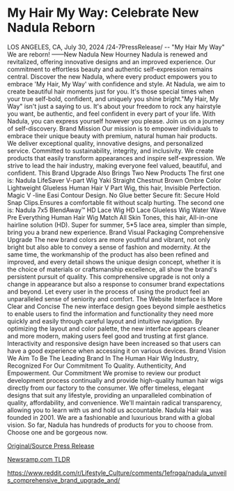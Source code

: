 # My Hair My Way: Celebrate New Nadula Reborn

LOS ANGELES, CA, July 30, 2024 /24-7PressRelease/ -- "My Hair My Way" We are reborn! ——New Nadula New Hourney  Nadula is renewed and revitalized, offering innovative designs and an improved experience. Our commitment to effortless beauty and authentic self-expression remains central. Discover the new Nadula, where every product empowers you to embrace 'My Hair, My Way' with confidence and style.  At Nadula, we aim to create beautiful hair moments just for you. It's those special times when your true self-bold, confident, and uniquely you shine bright."My Hair, My Way" isn't just a saying to us. It's about your freedom to rock any hairstyle you want, be authentic, and feel confident in every part of your life. With Nadula, you can express yourself however you please. Join us on a journey of self-discovery.  Brand Mission Our mission is to empower individuals to embrace their unique beauty with premium, natural human hair products. We deliver exceptional quality, innovative designs, and personalized service.  Committed to sustainability, integrity, and inclusivity. We create products that easily transform appearances and inspire self-expression. We strive to lead the hair industry, making everyone feel valued, beautiful, and confident.  This Brand Upgrade Also Brings Two New Products The first one is: Nadula LifeSaver V-part Wig Yaki Straight Chestnut Brown Ombre Color Lightweight Glueless Human Hair V Part Wig, this hair, Invisible Perfection. Magic V -line Easi Contour Design. No Glue better Secure fit: Secure Hold Snap Clips.Ensures a comfortable fit without scalp hurting.  The second one is: Nadula 7x5 BlendAway™ HD Lace Wig HD Lace Glueless Wig Water Wave Pre Everything Human Hair Wig Match All Skin Tones, this hair, All-in-one hairline solution (HD). Super for summer, 5*5 lace area, simpler than simple, bring you a brand new experience.  Brand Visual Packaging Comprehensive Upgrade The new brand colors are more youthful and vibrant, not only bright but also able to convey a sense of fashion and modernity. At the same time, the workmanship of the product has also been refined and improved, and every detail shows the unique design concept, whether it is the choice of materials or craftsmanship excellence, all show the brand's persistent pursuit of quality.   This comprehensive upgrade is not only a change in appearance but also a response to consumer brand expectations and beyond. Let every user in the process of using the product feel an unparalleled sense of seniority and comfort.  The Website Interface is More Clear and Concise The new interface design goes beyond simple aesthetics to enable users to find the information and functionality they need more quickly and easily through careful layout and intuitive navigation.   By optimizing the layout and color palette, the new interface appears cleaner and more modern, making users feel good and trusting at first glance. Interactivity and responsive design have been increased so that users can have a good experience when accessing it on various devices.  Brand Vision We Aim To Be The Leading Brand In The Human Hair Wig Industry, Recognized For Our Commitment To Quality. Authenticity, And Empowerment.  Our Commitment We promise to review our product development process continually and provide high-quality human hair wigs directly from our factory to the consumer. We offer timeless, elegant designs that suit any lifestyle, providing an unparalleled combination of quality, affordability, and convenience. We'll maintain radical transparency, allowing you to learn with us and hold us accountable.  Nadula Hair was founded in 2001. We are a fashionable and luxurious brand with a global vision. So far, Nadula has hundreds of products for you to choose from. Choose one and be gorgeous now. 

[Original/Source Press Release](https://www.24-7pressrelease.com/press-release/512947/my-hair-my-way-celebrate-new-nadula-reborn)
                    

[Newsramp.com TLDR](None) 

https://www.reddit.com/r/Lifestyle_Culture/comments/1efrqga/nadula_unveils_comprehensive_brand_upgrade_and/